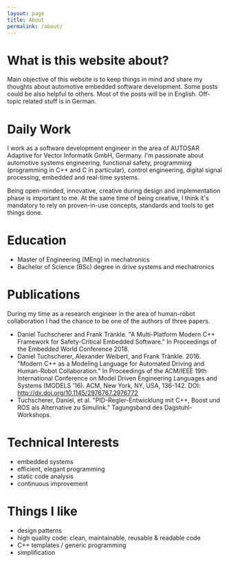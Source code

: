 ```yaml
---
layout: page
title: About
permalink: /about/
---
```


# What is this website about?

Main objective of this website is to keep things in mind and share my thoughts about automotive embedded software development. Some posts could be also helpful to others. Most of the posts will be in English. Off-topic related stuff is in German.

# Daily Work

I work as a software development engineer in the area of AUTOSAR Adaptive for Vector Informatik GmbH, Germany. I'm passionate about automotive systems engineering, functional safety, programming (programming in C++ and C in particular), control engineering, digital signal processing, embedded and real-time systems.

Being open-minded, innovative, creative during design and implementation phase is important to me. At the same time of being creative, I think it's mandatory to rely on proven-in-use concepts, standards and tools to get things done.

# Education

* Master of Engineering (MEng) in mechatronics 
* Bachelor of Science (BSc) degree in drive systems and mechatronics

# Publications

During my time as a research engineer in the area of human-robot collaboration I had the chance to be one of the authors of three papers.

* Daniel Tuchscherer and Frank Tränkle. "A Multi-Platform Modern C++ Framework for Safety-Critical Embedded Software." In Proceedings of the Embedded World Conference 2018.
* Daniel Tuchscherer, Alexander Weibert, and Frank Tränkle. 2016. "Modern C++ as a Modeling Language for Automated Driving and Human-Robot Collaboration." In Proceedings of the ACM/IEEE 19th International Conference on Model Driven Engineering Languages and Systems (MODELS '16). ACM, New York, NY, USA, 136-142. DOI: http://dx.doi.org/10.1145/2976767.2976772
* Tuchscherer, Daniel, et al. "PID-Regler-Entwicklung mit C++, Boost und ROS als Alternative zu Simulink." Tagungsband des Dagstuhl-Workshops.

# Technical Interests

* embedded systems
* efficient, elegant programming
* static code analysis
* continuous improvement

# Things I like

* design patterns
* high quality code: clean, maintainable, reusable & readable code
* C++ templates / generic programming
* simplification
